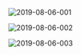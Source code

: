 
![2019-08-06-001](https://gitee.com/gdhu/prvpic/raw/master/2019-08-06-001.jpg)

![2019-08-06-002](https://gitee.com/gdhu/prvpic/raw/master/2019-08-06-002.jpg)

![2019-08-06-003](https://gitee.com/gdhu/prvpic/raw/master/2019-08-06-003.jpg)